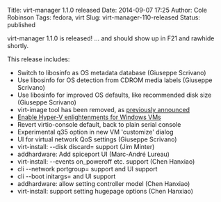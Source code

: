 Title: virt-manager 1.1.0 released
Date: 2014-09-07 17:25
Author: Cole Robinson
Tags: fedora, virt
Slug: virt-manager-110-released
Status: published

virt-manager 1.1.0 is released! ... and should show up in F21 and rawhide shortly.

This release includes:

-   Switch to libosinfo as OS metadata database (Giuseppe Scrivano)
-   Use libosinfo for OS detection from CDROM media labels (Giuseppe Scrivano)
-   Use libosinfo for improved OS defaults, like recommended disk size (Giuseppe Scrivano)
-   virt-image tool has been removed, as [previously announced](https://blog.wikichoon.com/2014/04/deprecating-little-used-tool-virt-image1.html)
-   [Enable Hyper-V enlightenments for Windows VMs](https://blog.wikichoon.com/2014/07/enabling-hyper-v-enlightenments-with-kvm.html)
-   Revert virtio-console default, back to plain serial console
-   Experimental q35 option in new VM 'customize' dialog
-   UI for virtual network QoS settings (Giuseppe Scrivano)
-   virt-install: --disk discard= support (Jim Minter)
-   addhardware: Add spiceport UI (Marc-André Lureau)
-   virt-install: --events on\_poweroff etc. support (Chen Hanxiao)
-   cli --network portgroup= support and UI support
-   cli --boot initargs= and UI support
-   addhardware: allow setting controller model (Chen Hanxiao)
-   virt-install: support setting hugepage options (Chen Hanxiao)
